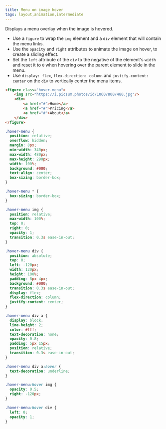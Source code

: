 ```yaml
---
title: Menu on image hover
tags: layout,animation,intermediate
---
```


Displays a menu overlay when the image is hovered.

- Use a `figure` to wrap the `img` element and a `div` element that will contain the menu links.
- Use the `opacity` and `right` attributes to animate the image on hover, to create a sliding effect.
- Set the `left` attribute of the `div` to the negative of the element's `width` and reset it to `0` when hovering over the parent element to slide in the menu.
- Use `display: flex`, `flex-direction: column` and `justify-content: center` on the `div` to vertically center the menu items.

```html
<figure class="hover-menu">
	<img src="https://i.picsum.photos/id/1060/800/480.jpg"/>
	<div>
		<a href="#">Home</a>
		<a href="#">Pricing</a>
		<a href="#">About</a>
	</div>
</figure>
```

```css
.hover-menu {
  position: relative;
  overflow: hidden;
  margin: 8px;
  min-width: 340px;
  max-width: 480px;
  max-height: 290px;
  width: 100%;
  background: #000;
  text-align: center;
  box-sizing: border-box;
}

.hover-menu * {
  box-sizing: border-box;
}

.hover-menu img {
  position: relative;
  max-width: 100%;
  top: 0;
  right: 0;
  opacity: 1;
  transition: 0.3s ease-in-out;
}

.hover-menu div {
  position: absolute;
  top: 0;
  left: -120px;
  width: 120px;
  height: 100%;
  padding: 8px 4px;
  background: #000;
  transition: 0.3s ease-in-out;
  display: flex;
  flex-direction: column;
  justify-content: center;
}

.hover-menu div a {
  display: block;
  line-height: 2;
  color: #fff;
  text-decoration: none;
  opacity: 0.8;
  padding: 5px 15px;
  position: relative;
  transition: 0.3s ease-in-out;
}

.hover-menu div a:hover {
  text-decoration: underline;
}

.hover-menu:hover img {
  opacity: 0.5;
  right: -120px;
}

.hover-menu:hover div {
  left: 0;
  opacity: 1;
}
```

